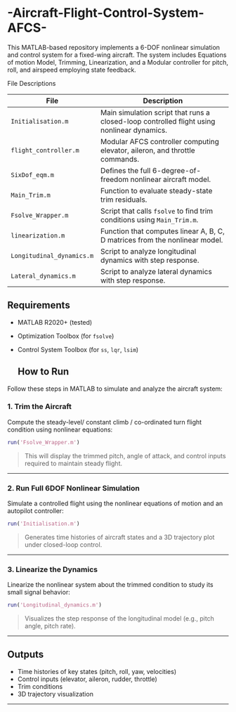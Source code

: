 # -Aircraft-Flight-Control-System-AFCS-
This MATLAB-based repository implements a 6-DOF nonlinear simulation and control system for a fixed-wing aircraft. The system includes  Equations of motion Model, Trimming, Linearization, and a Modular controller for pitch, roll, and airspeed employing state feedback.

File Descriptions

| File                   | Description |
|------------------------|-------------|
| `Initialisation.m`     | Main simulation script that runs a closed-loop controlled flight using nonlinear dynamics. |
| `flight_controller.m`  | Modular AFCS controller computing elevator, aileron, and throttle commands. |
| `SixDof_eqm.m`         | Defines the full 6-degree-of-freedom nonlinear aircraft model. |
| `Main_Trim.m`          | Function to evaluate steady-state trim residuals. |
| `Fsolve_Wrapper.m`     | Script that calls `fsolve` to find trim conditions using `Main_Trim.m`. |
| `linearization.m`      | Function that computes linear A, B, C, D matrices from the nonlinear model. |
| `Longitudinal_dynamics.m` | Script to analyze longitudinal dynamics with step response. |
| `Lateral_dynamics.m` | Script to analyze lateral dynamics with step response. |


##  Requirements
- MATLAB R2020+ (tested)
- Optimization Toolbox (for `fsolve`)
- Control System Toolbox (for `ss`, `lqr`, `lsim`)


  ##  How to Run

Follow these steps in MATLAB to simulate and analyze the aircraft system:

###  1. **Trim the Aircraft**

Compute the steady-level/ constant climb / co-ordinated turn flight condition using nonlinear equations:
```matlab
run('Fsolve_Wrapper.m')
```
> This will display the trimmed pitch, angle of attack, and control inputs required to maintain steady flight.

---

### 2. **Run Full 6DOF Nonlinear Simulation**

Simulate a controlled flight using the nonlinear equations of motion and an autopilot controller:
```matlab
run('Initialisation.m')
```
> Generates time histories of aircraft states and a 3D trajectory plot under closed-loop control.

---

###  3. **Linearize the Dynamics**

Linearize the nonlinear system about the trimmed condition to study its small signal behavior:
```matlab
run('Longitudinal_dynamics.m')
```
> Visualizes the step response of the longitudinal model (e.g., pitch angle, pitch rate).

---


##  Outputs

- Time histories of key states (pitch, roll, yaw, velocities)
- Control inputs (elevator, aileron, rudder, throttle)
- Trim conditions
- 3D trajectory visualization

---
